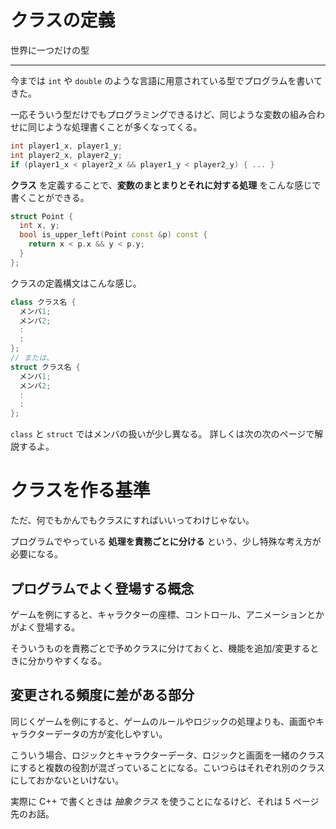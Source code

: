 # クラスの定義

世界に一つだけの型

---

今までは `int` や `double` のような言語に用意されている型でプログラムを書いてきた。

一応そういう型だけでもプログラミングできるけど、同じような変数の組み合わせに同じような処理書くことが多くなってくる。

```cpp
int player1_x, player1_y;
int player2_x, player2_y;
if (player1_x < player2_x && player1_y < player2_y) { ... }
```

**クラス** を定義することで、**変数のまとまりとそれに対する処理** をこんな感じで書くことができる。

```cpp
struct Point {
  int x, y;
  bool is_upper_left(Point const &p) const {
    return x < p.x && y < p.y;
  }
};
```

クラスの定義構文はこんな感じ。

```cpp
class クラス名 {
  メンバ1;
  メンバ2;
  :
  :
};
// または、
struct クラス名 {
  メンバ1;
  メンバ2;
  :
  :
};
```

`class` と `struct` ではメンバの扱いが少し異なる。
詳しくは次の次のページで解説するよ。


# クラスを作る基準

ただ、何でもかんでもクラスにすればいいってわけじゃない。

プログラムでやっている **処理を責務ごとに分ける** という、少し特殊な考え方が必要になる。


## プログラムでよく登場する概念

ゲームを例にすると、キャラクターの座標、コントロール、アニメーションとかがよく登場する。

そういうものを責務ごとで予めクラスに分けておくと、機能を追加/変更するときに分かりやすくなる。


## 変更される頻度に差がある部分

同じくゲームを例にすると、ゲームのルールやロジックの処理よりも、画面やキャラクターデータの方が変化しやすい。

こういう場合、ロジックとキャラクターデータ、ロジックと画面を一緒のクラスにすると複数の役割が混ざっていることになる。こいつらはそれぞれ別のクラスにしておかないといけない。

実際に C++ で書くときは *抽象クラス* を使うことになるけど、それは 5 ページ先のお話。

